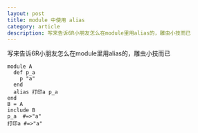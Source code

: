 ```yaml
---
layout: post
title: module 中使用 alias
category: article
description: 写来告诉6R小朋友怎么在module里用alias的，雕虫小技而已
---
```


写来告诉6R小朋友怎么在module里用alias的，雕虫小技而已

    module A
      def p_a
        p "a"
      end
      alias 打印a p_a
    end
    B = A
    include B
    p_a  #=>"a"
    打印a	#=>"a"
